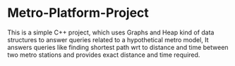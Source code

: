 # Metro-Platform-Project
This is a simple C++ project, which uses Graphs and Heap kind of data structures to answer queries related to a hypothetical metro model, 
It answers queries like finding shortest path wrt to distance and time between two metro stations and provides exact distance and time required.
